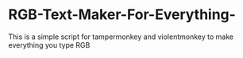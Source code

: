 # RGB-Text-Maker-For-Everything-
This is a simple script for tampermonkey and violentmonkey to make everything you type RGB
